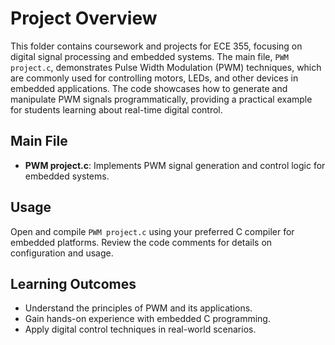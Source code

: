 # Project Overview

This folder contains coursework and projects for ECE 355, focusing on digital signal processing and embedded systems. The main file, `PWM project.c`, demonstrates Pulse Width Modulation (PWM) techniques, which are commonly used for controlling motors, LEDs, and other devices in embedded applications. The code showcases how to generate and manipulate PWM signals programmatically, providing a practical example for students learning about real-time digital control.

## Main File
- **PWM project.c**: Implements PWM signal generation and control logic for embedded systems.

## Usage
Open and compile `PWM project.c` using your preferred C compiler for embedded platforms. Review the code comments for details on configuration and usage.

## Learning Outcomes
- Understand the principles of PWM and its applications.
- Gain hands-on experience with embedded C programming.
- Apply digital control techniques in real-world scenarios.
